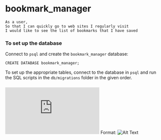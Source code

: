 # bookmark_manager

```
As a user,
So that I can quickly go to web sites I regularly visit
I would like to see the list of bookmarks that I have saved
```

### To set up the database

Connect to `psql` and create the `bookmark_manager` database:

```
CREATE DATABASE bookmark_manager;
```

To set up the appropriate tables, connect to the database in `psql` and run the SQL scripts in the `db/migrations` folder in the given order.


###
![GitHub Logo](https://github.com/makersacademy/course/blob/main/bookmark_manager/walkthroughs/01.md )
Format: ![Alt Text](url)



